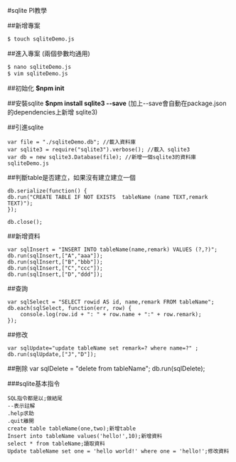 #sqlite PI教學

##新增專案
```bash
$ touch sqliteDemo.js
```

##進入專案
(兩個參數均通用)
```bash
$ nano sqliteDemo.js   
$ vim sqliteDemo.js
```
##初始化
**$npm init**

##安裝sqlite
**$npm install sqlite3 --save**
(加上--save會自動在package.json的dependencies上新增 sqlite3)


##引進sqlite
```
var file = "./sqliteDemo.db"; //載入資料庫
var sqlite3 = require("sqlite3").verbose(); //載入 sqlite3
var db = new sqlite3.Database(file); //新增一個sqlite3的資料庫sqliteDemo.js
```

##判斷table是否建立，如果沒有建立建立一個
```
db.serialize(function() {
db.run("CREATE TABLE IF NOT EXISTS  tableName (name TEXT,remark TEXT)");
});

db.close();
```

##新增資料
```
var sqlInsert = "INSERT INTO tableName(name,remark) VALUES (?,?)";
db.run(sqlInsert,["A","aaa"]);
db.run(sqlInsert,["B","bbb"]);
db.run(sqlInsert,["C","ccc"]);
db.run(sqlInsert,["D","ddd"]);
```

##查詢
```
var sqlSelect = "SELECT rowid AS id, name,remark FROM tableName";
db.each(sqlSelect, function(err, row) {
    console.log(row.id + ": " + row.name + ":" + row.remark);
});
```

##修改
```
var sqlUpdate="update tableName set remark=? where name=?" ;
db.run(sqlUpdate,["J","D"]);
```

##刪除
var sqlDelete = "delete from tableName";  db.run(sqlDelete);

###sqlite基本指令
```
SQL指令都是以;做結尾
--表示註解
.help求助
.quit離開
create table tableName(one,two);新增table
Insert into tableName values('hello!',10);新增資料
select * from tableName;讀取資料
Update tableName set one = 'hello world!' where one = 'hello!';修改資料
```
